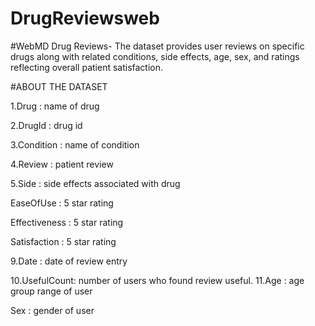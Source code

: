 # DrugReviewsweb


#WebMD Drug Reviews- The dataset provides user reviews on specific drugs along with related conditions, side effects, age, sex, and ratings reflecting overall patient satisfaction.


#ABOUT THE DATASET

1.Drug : name of drug

2.DrugId : drug id

3.Condition : name of condition

4.Review : patient review

5.Side : side effects associated with drug

EaseOfUse : 5 star rating

Effectiveness : 5 star rating

Satisfaction : 5 star rating

9.Date : date of review entry

10.UsefulCount: number of users who found review useful.
11.Age : age group range of user

Sex : gender of user
